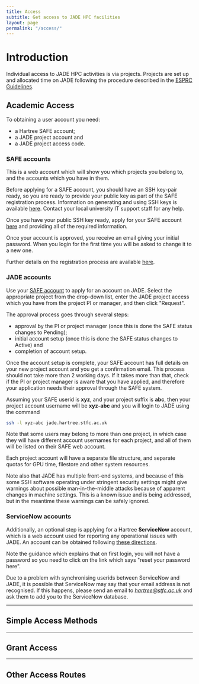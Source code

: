 ```yaml
---
title: Access
subtitle: Get access to JADE HPC facilities
layout: page
permalink: "/access/"
---
```



# Introduction #

Individual access to JADE HPC activities is via projects.  Projects are set up and allocated time on JADE following the procedure described in the [ESPRC Guidelines](https://www.epsrc.ac.uk/files/funding/calls/2017/tier2openaccess/).

## Academic Access ##

To obtaining a user account you need:

* a Hartree SAFE account;
* a JADE project account and
* a JADE project access code.

### SAFE accounts ###

This is a web account which will show you which projects you belong to, and the accounts which you have in them.

Before applying for a SAFE account, you should have an SSH key-pair ready, so you are ready to provide your public key as part of the SAFE registration process.  Information on generating and using SSH keys is available [here](http://yukon.dl.ac.uk:8080/wiki/site/admin/SAFE%20User%20Guide.html#ssh).  Contact 
your local university IT support staff for any help.

Once you have your public SSH key ready, apply for your SAFE account [here](https://um.hartree.stfc.ac.uk/hartree/login.jsp) and providing all of the required information.

Once your account is approved, you receive an email giving your initial password.  When you login for the first time you will be asked to change it to a new one.

Further details on the registration process are available [here](http://community.hartree.stfc.ac.uk/wiki/site/admin/safe%20user%20guide.html).


### JADE accounts ###

Use your [SAFE account](https://um.hartree.stfc.ac.uk/hartree/TransitionServlet/ProjectRequest/) to apply for an account on JADE.  Select the appropriate project from the drop-down list, enter the JADE project access which you have from the project PI or manager, and then click "Request".


The approval process goes through several steps:

* approval by the PI or project manager (once this is done the SAFE status changes to Pending);
* initial account setup (once this is done the SAFE status changes to Active) and
* completion of account setup.

Once the account setup is complete, your SAFE account has full details on your new project account and you get a confirmation email.  This process should not take more than 2 working days.  If it takes more than that, check if the PI or project manager is aware that you have applied, and therefore your application needs their approval through the SAFE system.

Assuming your SAFE userid is **xyz**, and your project suffix is **abc**, then your project account username will be **xyz-abc** and you will login to JADE using the command

~~~ bash
ssh -l xyz-abc jade.hartree.stfc.ac.uk
~~~

Note that some users may belong to more than one project, in which case they will have different account usernames for each project, and all of them will be listed on their SAFE web account.

Each project account will have a separate file structure, and separate quotas for GPU time, filestore and other system resources.

Note also that JADE has multiple front-end systems, and because of this some SSH software operating under stringent security settings might give warnings about possible man-in-the-middle attacks because of apparent changes in machine settings.  This is a known issue and is being addressed, but in the meantime these warnings can be safely ignored.


### ServiceNow accounts ###
Additionally, an optional step is applying for a Hartree **ServiceNow** account, which is a web account used for reporting any operational issues with JADE.   An account can be obtained following [these directions](http://community.hartree.stfc.ac.uk/wiki/site/admin/servicenow.html).

Note the guidance which explains that on first login, you will not have a password so you need to click on the link which says "reset your password here".

Due to a problem with synchronising userids between ServiceNow and JADE, it is possible that ServiceNow may say that your email address is not recognised.  If this happens, please send an email to *hartree@stfc.ac.uk* and ask them to add you to the ServiceNow database.


<hr />

<h2 id="simple">Simple Access Methods</h2>

<hr />

<h2 id="grant">Grant Access</h2>

<hr />

<h2 id="other">Other Access Routes</h2>

<!-- Call to action Start -->
<section id="call-to-action">
<!--
 <div class="container">
    <div class="row">
      <div class="col-md-12">
        <div class="block">
          <h2>We are always looking for new ideas and feedback.</h2>
          <b><p><big>We are always keen to work with people and organisations. If you think you can contribute to HPC-UK then please just get in touch and talk to us. Feel free to contact us with any questions or feedback - we would really appreciate your input!</big></p></b>
          <a class="btn btn-default btn-call-to-action" href="https://jade.github.io/contact/" >Get in touch</a>
        </div>
      </div>
    </div>
  </div>
-->
</section>
